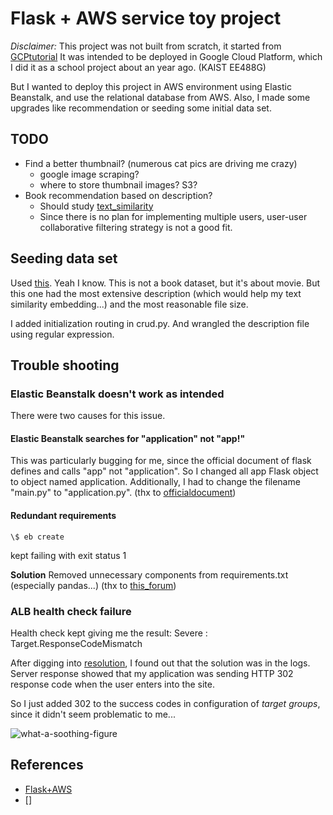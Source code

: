 # Flask + AWS service toy project

*Disclaimer:* This project was not built from scratch, it started from [GCPtutorial](https://github.com/GoogleCloudPlatform/getting-started-python) It was intended to be deployed in Google Cloud Platform, which I did it as a school project about an year ago. (KAIST EE488G) 

But I wanted to deploy this project in AWS environment using Elastic Beanstalk, and use the relational database from AWS. Also, I made some upgrades like recommendation or seeding some initial data set. 

## TODO

- Find a better thumbnail? (numerous cat pics are driving me crazy)
    - google image scraping?
    - where to store thumbnail images? S3?
- Book recommendation based on description?
    - Should study [text_similarity](https://medium.com/@adriensieg/text-similarities-da019229c894)
    - Since there is no plan for implementing multiple users, user-user collaborative filtering strategy is not a good fit.

## Seeding data set

Used [this](https://www.kaggle.com/jrobischon/wikipedia-movie-plots). Yeah I know. This is not a book dataset, but it's about movie. But this one had the most extensive description (which would help my text similarity embedding...) and the most reasonable file size.

I added initialization routing in crud.py. And wrangled the description file using regular expression.

## Trouble shooting

### Elastic Beanstalk doesn't work as intended

There were two causes for this issue.

#### Elastic Beanstalk searches for "application" not "app!"

This was particularly bugging for me, since the official document of flask defines and calls "app" not "application". So I changed all app Flask object to object named application. Additionally, I had to change the filename "main.py" to "application.py". (thx to [officialdocument](https://docs.aws.amazon.com/elasticbeanstalk/latest/dg/create-deploy-python-flask.html))

#### Redundant requirements

```terminal
\$ eb create
```

kept failing with exit status 1

**Solution** Removed unnecessary components from requirements.txt (especially pandas...) (thx to [this_forum](https://forums.aws.amazon.com/thread.jspa?messageID=896593))

### ALB health check failure

Health check kept giving me the result: Severe : Target.ResponseCodeMismatch

After digging into [resolution](https://aws.amazon.com/premiumsupport/knowledge-center/elb-fix-failing-health-checks-alb/), I found out that the solution was in the logs. Server response showed that my application was sending HTTP 302 response code when the user enters into the site. 

So I just added 302 to the success codes in configuration of *target groups*, since it didn't seem problematic to me...

![what-a-soothing-figure](https://i.imgur.com/sQoGBXS.png)

## References

- [Flask+AWS](https://medium.com/@rodkey/deploying-a-flask-application-on-aws-a72daba6bb80)
- []
